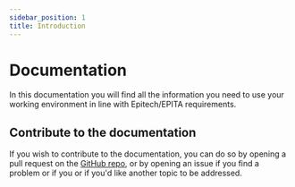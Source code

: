 ```yaml
---
sidebar_position: 1
title: Introduction
---
```


# Documentation

In this documentation you will find all the information you need to use your working environment
in line with Epitech/EPITA requirements.

## Contribute to the documentation

If you wish to contribute to the documentation, you can do so by opening a pull request on
the [GitHub repo](https://github.com/epimac/docs), or by opening an issue if you find a problem or if you
or if you'd like another topic to be addressed.